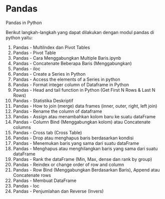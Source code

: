 # Pandas
Pandas in Python 

Berikut langkah-langkah yang dapat dilakukan dengan modul pandas di python yaitu:
1. Pandas - MultiIndex dan Pivot Tables
2. Pandas - Pivot Table
3. Pandas - Cara Menggabungkan Multiple Baris.ipynb 
4. Pandas - Concatenate Beberapa Baris (Menggabungkan)
5. Pandas - iloc
6. Pandas - Create a Series in Python
7. Pandas - Access the elements of a Series in python
8. Pandas - Format integer column of Dataframe in Python
9. Pandas - Head and tail function in Python (Get First N Rows & Last N Rows)
10. Pandas - Statistika Deskriptif
11. Pandas - How to join (merge) data frames (inner, outer, right, left join)
12. Pandas - Rename the column of dataframe
13. Pandas - Assign atau menambahkan kolom baru ke suatu dataFrame
14. Pandas - Column Bind (Menggabungkan kolom) atau Concatenate columns
15. Pandas - Cross tab (Cross Table)
16. Pandas - Drop atau menghapus baris berdasarkan kondisi
17. Pandas - Menemukan baris yang sama dari suatu dataFrame
18. Pandas - Menghapus atau menghilangkan baris yang sama dari suatu dataFrame
19. Pandas - Rank the dataFrame (Min, Max, dense dan rank by group)
20. Pandas - Reindex or change order of row and column
21. Pandas - Row Bind (Menggabungkan Berdasarkan Baris), Append atau Concatenate rows
22. Pandas - Membuat DataFrame
23. Pandas - loc
24. Pandas - Penjumlahan dan Reverse (Invers)
